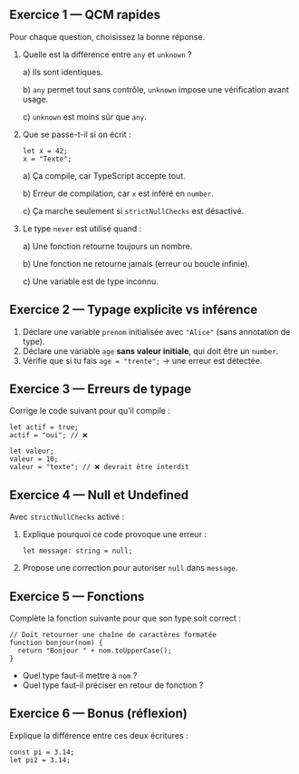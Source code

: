 ## Exercice 1 — QCM rapides

Pour chaque question, choisissez la bonne réponse.

1. Quelle est la différence entre `any` et `unknown` ?
    
    a) Ils sont identiques.
    
    b) `any` permet tout sans contrôle, `unknown` impose une vérification avant usage.
    
    c) `unknown` est moins sûr que `any`.
    
2. Que se passe-t-il si on écrit :
    
    ```tsx
    let x = 42;
    x = "Texte";
    
    ```
    
    a) Ça compile, car TypeScript accepte tout.
    
    b) Erreur de compilation, car `x` est inféré en `number`.
    
    c) Ça marche seulement si `strictNullChecks` est désactivé.
    
3. Le type `never` est utilisé quand :
    
    a) Une fonction retourne toujours un nombre.
    
    b) Une fonction ne retourne jamais (erreur ou boucle infinie).
    
    c) Une variable est de type inconnu.
    


## Exercice 2 — Typage explicite vs inférence

1. Déclare une variable `prenom` initialisée avec `"Alice"` (sans annotation de type).
2. Déclare une variable `age` **sans valeur initiale**, qui doit être un `number`.
3. Vérifie que si tu fais `age = "trente";` → une erreur est détectée.


## Exercice 3 — Erreurs de typage

Corrige le code suivant pour qu’il compile :

```tsx
let actif = true;
actif = "oui"; // ❌

let valeur;
valeur = 10;
valeur = "texte"; // ❌ devrait être interdit

```


## Exercice 4 — Null et Undefined

Avec `strictNullChecks` activé :

1. Explique pourquoi ce code provoque une erreur :
    
    ```tsx
    let message: string = null;
    
    ```
    
2. Propose une correction pour autoriser `null` dans `message`.


## Exercice 5 — Fonctions

Complète la fonction suivante pour que son type soit correct :

```tsx
// Doit retourner une chaîne de caractères formatée
function bonjour(nom) {
  return "Bonjour " + nom.toUpperCase();
}

```

- Quel type faut-il mettre à `nom` ?
- Quel type faut-il préciser en retour de fonction ?


## Exercice 6 — Bonus (réflexion)

Explique la différence entre ces deux écritures :

```tsx
const pi = 3.14;
let pi2 = 3.14;

```
